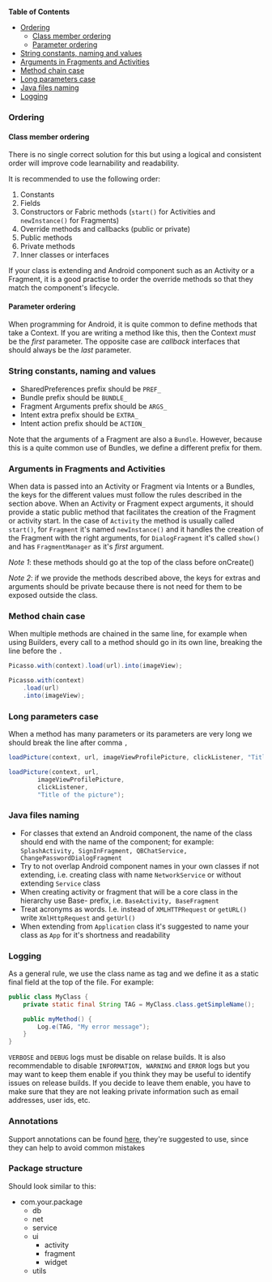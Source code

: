 <!-- START doctoc generated TOC please keep comment here to allow auto update -->
<!-- DON'T EDIT THIS SECTION, INSTEAD RE-RUN doctoc TO UPDATE -->
**Table of Contents**

- [Ordering](#ordering)
  - [Class member ordering](#class-member-ordering)
  - [Parameter ordering](#parameter-ordering)
- [String constants, naming and values](#string-constants-naming-and-values)
- [Arguments in Fragments and Activities](#arguments-in-fragments-and-activities)
- [Method chain case](#method-chain-case)
- [Long parameters case](#long-parameters-case)
- [Java files naming](#java-files-naming)
- [Logging](#logging)

<!-- END doctoc generated TOC please keep comment here to allow auto update -->

### Ordering
#### Class member ordering
There is no single correct solution for this but using a logical and consistent order will improve code learnability and readability.

It is recommended to use the following order:

1. Constants
2. Fields
3. Constructors or Fabric methods (```start()``` for Activities and ```newInstance()``` for Fragments)
4. Override methods and callbacks (public or private)
5. Public methods
6. Private methods
7. Inner classes or interfaces

If your class is extending and Android component such as an Activity or a Fragment, it is a good practise to order the override methods so that they match the component's lifecycle.

#### Parameter ordering
When programming for Android, it is quite common to define methods that take a Context. 
If you are writing a method like this, then the Context *must* be the *first* parameter.
The opposite case are *callback* interfaces that should always be the *last* parameter.


### String constants, naming and values
- SharedPreferences prefix should be ```PREF_```
- Bundle prefix should be ```BUNDLE_```
- Fragment Arguments prefix should be ```ARGS_```
- Intent extra prefix should be ```EXTRA_```
- Intent action prefix should be ```ACTION_```

Note that the arguments of a Fragment are also a ```Bundle```. 
However, because this is a quite common use of Bundles, we define a different prefix for them.

### Arguments in Fragments and Activities
When data is passed into an Activity or Fragment via Intents or a Bundles, the keys for the different values must follow the rules described in the section above.
When an Activity or Fragment expect arguments, it should provide a static public method that facilitates the creation of the Fragment or activity start.
In the case of ```Activity``` the method is usually called ```start()```, 
for ```Fragment``` it's named ```newInstance()``` and it handles the creation of the Fragment with the right arguments, 
for ```DialogFragment``` it's called ```show()``` and has ```FragmentManager``` as it's *first* argument.

*Note 1*: these methods should go at the top of the class before onCreate()

*Note 2*: if we provide the methods described above, the keys for extras and arguments should be private because there is not need for them to be exposed outside the class.

### Method chain case
When multiple methods are chained in the same line, for example when using Builders,
every call to a method should go in its own line, breaking the line before the ```.```
```java
Picasso.with(context).load(url).into(imageView);
```

```java
Picasso.with(context)
    .load(url)
	.into(imageView);
```

### Long parameters case
When a method has many parameters or its parameters are very long we should break the line after comma ```,```
```java
loadPicture(context, url, imageViewProfilePicture, clickListener, "Title of the picture");
```

```java
loadPicture(context, url, 
		imageViewProfilePicture, 
		clickListener, 
		"Title of the picture");
```

### Java files naming
- For classes that extend an Android component, the name of the class should end with the name of the component; 
for example: ```SplashActivity, SignInFragment, QBChatService, ChangePasswordDialogFragment```
- Try to not overlap Android component names in your own classes if not extending, 
i.e. creating class with name ```NetworkService``` or without extending ```Service``` class
- When creating activity or fragment that will be a core class in the hierarchy use Base- prefix, i.e. ```BaseActivity, BaseFragment```
- Treat acronyms as words. I.e. instead of ```XMLHTTPRequest``` or ```getURL()``` write ```XmlHttpRequest``` and ```getUrl()```
- When extending from ```Application``` class it's suggested to name your class as ```App``` for it's shortness and readability

### Logging
As a general rule, we use the class name as tag and we define it as a static final field at the top of the file.
For example:
```java
public class MyClass {
    private static final String TAG = MyClass.class.getSimpleName();

    public myMethod() {
        Log.e(TAG, "My error message");
    }
}
```

```VERBOSE``` and ```DEBUG``` logs must be disable on relase builds. 
It is also recommendable to disable ```INFORMATION, WARNING``` and ```ERROR``` logs but you may want to keep them enable 
if you think they may be useful to identify issues on release builds. 
If you decide to leave them enable, you have to make sure that they are not leaking private information such as email addresses, user ids, etc.

### Annotations
Support annotations can be found [here](https://sites.google.com/a/android.com/tools/tech-docs/support-annotations), they're suggested to use, since they can help to avoid common mistakes

### Package structure
Should look similar to this:
- com.your.package
  - db
  - net
  - service
  - ui
    - activity
    - fragment
    - widget
  - utils